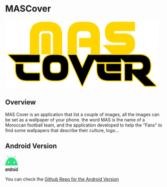 # MASCover

<img src="https://github.com/tahajadid/MASCover/blob/main/app/src/main/res/drawable-v24/only_mas_cover.png"/>

## Overview
MAS Cover is an application that list a couple of images, all the images can be set as a wallpaper of your phone.
the word MAS is the name of a Moroccan football team, and the application developed to help the "Fans" to find some wallpapers that describe their culture, logo...

## Android Version
<img src="/android_icon.png" width="40" height="50"/>

You can check the [Github Repo for the Android Version](https://github.com/tahajadid/MASCover)

